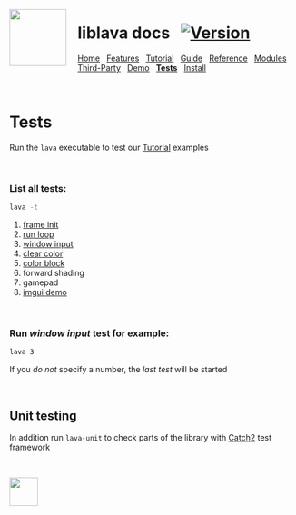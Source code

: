 <a href="https://git.io/liblava"><img align="left" src="https://github.com/liblava.png" width="100" style="margin:0px 20px 0px 0px"></a>

# liblava docs &nbsp; [![Version](https://img.shields.io/badge/Version-0.6.4-blue)](https://git.io/liblava)

[Home](README.md) &nbsp; [Features](Features.md) &nbsp; [Tutorial](Tutorial.md) &nbsp; [Guide](Guide.md) &nbsp; [Reference](Reference.md) &nbsp; [Modules](Modules.md) &nbsp; [Third-Party](Third-Party.md) &nbsp; [Demo](Demo.md) &nbsp; **[Tests](Tests.md)** &nbsp; [Install](Install.md)

<br />

# Tests

Run the `lava` executable to test our [Tutorial](../tests/tests.cpp) examples

<br />

### List all tests:

```bash
lava -t
```

1. [frame init](Tutorial.md/#1-frame-init)
2. [run loop](Tutorial.md/#2-run-loop)
3. [window input](Tutorial.md/#3-window-input)
4. [clear color](Tutorial.md/#4-clear-color)
5. [color block](Tutorial.md/#5-color-block)
6. forward shading
7. gamepad
8. [imgui demo](Tutorial.md/#8-imgui-demo)

<br />

### Run *window input* test for example:

```bash
lava 3
```

If you *do not* specify a number, the *last test* will be started

<br />

## Unit testing

In addition run `lava-unit` to check parts of the library with [Catch2](https://github.com/catchorg/Catch2) test framework

<br />

<a href="https://git.io/liblava"><img src="https://github.com/liblava.png" width="50"></a>
